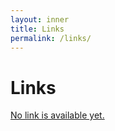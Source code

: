 ```yaml
---
layout: inner
title: Links
permalink: /links/
---
```


# Links

[No link is available yet.](https://pointerpointer.com)
